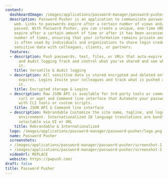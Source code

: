 ```yaml
---
content:
  dashboardImage: /images/applications/password-manager/password-pusher/dashboard.png
  description: Password Pusher is an application to communicate passwords over the
    web. Links to passwords expire after a certain number of views and/or time has
    passed. With Password Pusher, you can create a unique, one-time URL that will
    expire after a certain amount of time or after it has been accessed a certain
    number of times, ensuring that your information remains private and secure. It
    is often used by individuals and organizations to share login credentials or other
    sensitive data with colleagues, clients, or partners.
  features:
  - description: Push passwords, text, files, or URLs that auto-expire and self-delete,
      and Audit logging Track and control what you've shared and see who has viewed
      it.
    title: Versatile & Audit logging
  - description: All sensitive data is stored encrypted and deleted entirely once
      expires. Logins Invite your colleagues and track what is pushed and who retrieved
      it.
    title: Encrypted storage & Logins
  - description: Raw JSON API is available for 3rd party tools or command line via
      curl or wget and Command line interface that Automate your password distribution
      with CLI tools or custom scripts.
    title: JSON API & Command line interface
  - description: Rebrandable Customize the site name, tagline, and logo to fit your
      environment. Internationalized 28 language translations are bundled in. Easily
      selectable via UI or URL
    title: Rebrandable & Internationalized
  logo: /images/applications/password-manager/password-pusher/logo.png
  name: Password Pusher
  screenshots:
  - /images/applications/password-manager/password-pusher/screenshot-1.png
  - /images/applications/password-manager/password-pusher/screenshot-2.png
  videoUrl: REPLACE
  website: https://pwpush.com/
draft: false
title: Password Pusher
---
```


